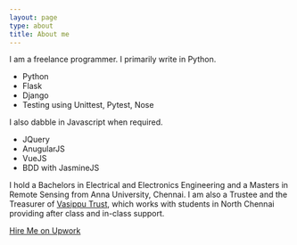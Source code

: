 ```yaml
---
layout: page
type: about
title: About me
---
```


I am a freelance programmer. I primarily write in Python.

- Python
- Flask
- Django
- Testing using Unittest, Pytest, Nose

I also dabble in Javascript when required.

- JQuery
- AnugularJS
- VueJS
- BDD with JasmineJS

I hold a Bachelors in  Electrical and Electronics Engineering and a Masters in Remote Sensing from Anna University, Chennai.
I am  also a Trustee and the Treasurer of [Vasippu Trust](http://www.vasippu.org), which works with students in North Chennai providing after class and in-class support.


<div class="post-button text-center">
<a class="btn" href="https://www.upwork.com/o/profiles/users/_~018e7e2458b86e03cd/">
Hire Me on Upwork
</a>
</div>

